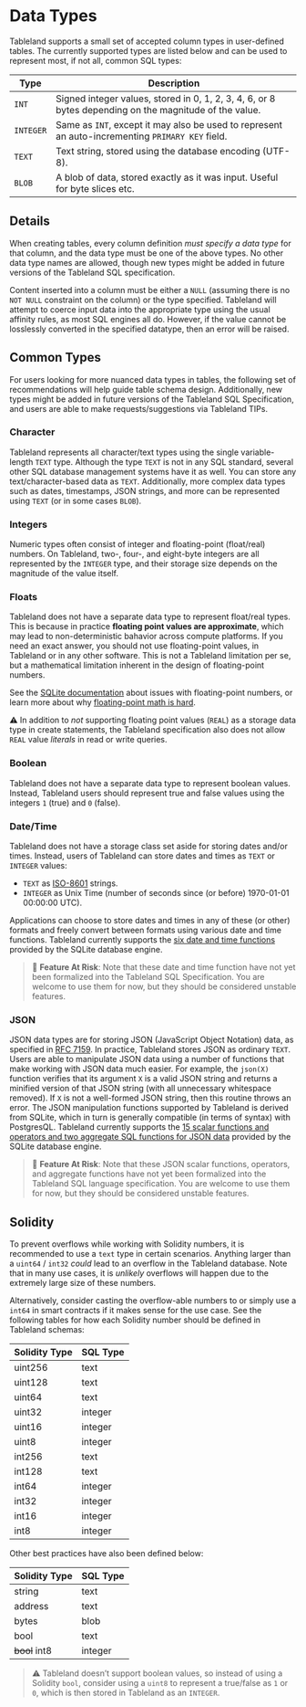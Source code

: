 # Data Types

Tableland supports a small set of accepted column types in user-defined tables. The currently supported types are listed below and can be used to represent most, if not all, common SQL types:

| Type      | Description                                                                                            |
| --------- | ------------------------------------------------------------------------------------------------------ |
| `INT`     | Signed integer values, stored in 0, 1, 2, 3, 4, 6, or 8 bytes depending on the magnitude of the value. |
| `INTEGER` | Same as `INT`, except it may also be used to represent an auto-incrementing `PRIMARY KEY` field.       |
| `TEXT`    | Text string, stored using the database encoding (UTF-8).                                               |
| `BLOB`    | A blob of data, stored exactly as it was input. Useful for byte slices etc.                            |

## Details

When creating tables, every column definition _must specify a data type_ for that column, and the data type must be one of the above types. No other data type names are allowed, though new types might be added in future versions of the Tableland SQL specification.

Content inserted into a column must be either a `NULL` (assuming there is no `NOT NULL` constraint on the column) or the type specified. Tableland will attempt to coerce input data into the appropriate type using the usual affinity rules, as most SQL engines all do. However, if the value cannot be losslessly converted in the specified datatype, then an error will be raised.

## Common Types

For users looking for more nuanced data types in tables, the following set of recommendations will help guide table schema design. Additionally, new types might be added in future versions of the Tableland SQL Specification, and users are able to make requests/suggestions via Tableland TIPs.

### Character

Tableland represents all character/text types using the single variable-length `TEXT` type. Although the type `TEXT` is not in any SQL standard, several other SQL database management systems have it as well. You can store any text/character-based data as `TEXT`. Additionally, more complex data types such as dates, timestamps, JSON strings, and more can be represented using `TEXT` (or in some cases `BLOB`).

### Integers

Numeric types often consist of integer and floating-point (float/real) numbers. On Tableland, two-, four-, and eight-byte integers are all represented by the `INTEGER` type, and their storage size depends on the magnitude of the value itself.

### Floats

Tableland does not have a separate data type to represent float/real types. This is because in practice **floating point values are approximate**, which may lead to non-deterministic bahavior across compute platforms. If you need an exact answer, you should not use floating-point values, in Tableland or in any other software. This is not a Tableland limitation per se, but a mathematical limitation inherent in the design of floating-point numbers.

See the [SQLite documentation](https://www.sqlite.org/floatingpoint.html) about issues with floating-point numbers, or learn more about why [floating-point math is hard](https://docs.oracle.com/cd/E19957-01/806-3568/ncg_goldberg.html).

⚠️ In addition to _not_ supporting floating point values (`REAL`) as a storage data type in create statements, the Tableland specification also does not allow `REAL` value _literals_ in read or write queries.

### Boolean

Tableland does not have a separate data type to represent boolean values. Instead, Tableland users should represent true and false values using the integers `1` (true) and `0` (false).

### Date/Time

Tableland does not have a storage class set aside for storing dates and/or times. Instead, users of Tableland can store dates and times as `TEXT` or `INTEGER` values:

- `TEXT` as [ISO-8601](http://en.wikipedia.org/wiki/ISO_8601) strings.
- `INTEGER` as Unix Time (number of seconds since (or before) 1970-01-01 00:00:00 UTC).

Applications can choose to store dates and times in any of these (or other) formats and freely convert between formats using various date and time functions. Tableland currently supports the [six date and time functions](https://sqlite.org/lang_datefunc.html) provided by the SQLite database engine.

> 🚧 **Feature At Risk**: Note that these date and time function have not yet been formalized into the Tableland SQL Specification. You are welcome to use them for now, but they should be considered unstable features.

### JSON

JSON data types are for storing JSON (JavaScript Object Notation) data, as specified in [RFC 7159](https://tools.ietf.org/html/rfc7159). In practice, Tableland stores JSON as ordinary `TEXT`. Users are able to manipulate JSON data using a number of functions that make working with JSON data much easier. For example, the `json(X)` function verifies that its argument `X` is a valid JSON string and returns a minified version of that JSON string (with all unnecessary whitespace removed). If `X` is not a well-formed JSON string, then this routine throws an error. The JSON manipulation functions supported by Tableland is derived from SQLite, which in turn is generally compatible (in terms of syntax) with PostgresQL. Tableland currently supports the [15 scalar functions and operators and two aggregate SQL functions for JSON data](https://www.sqlite.org/json1.html) provided by the SQLite database engine.

> 🚧 **Feature At Risk**: Note that these JSON scalar functions, operators, and aggregate functions have not yet been formalized into the Tableland SQL language specification. You are welcome to use them for now, but they should be considered unstable features.

## Solidity

To prevent overflows while working with Solidity numbers, it is recommended to use a `text` type in certain scenarios. Anything larger than a `uint64` / `int32` _could_ lead to an overflow in the Tableland database. Note that in many use cases, it is _unlikely_ overflows will happen due to the extremely large size of these numbers.

Alternatively, consider casting the overflow-able numbers to or simply use a `int64` in smart contracts if it makes sense for the use case. See the following tables for how each Solidity number should be defined in Tableland schemas:

| Solidity Type | SQL Type |
| ------------- | -------- |
| uint256       | text     |
| uint128       | text     |
| uint64        | text     |
| uint32        | integer  |
| uint16        | integer  |
| uint8         | integer  |
| int256        | text     |
| int128        | text     |
| int64         | integer  |
| int32         | integer  |
| int16         | integer  |
| int8          | integer  |

Other best practices have also been defined below:

| Solidity Type | SQL Type |
| ------------- | -------- |
| string        | text     |
| address       | text     |
| bytes         | blob     |
| bool          | text     |
| ~~bool~~ int8 | integer  |

> ⚠️ Tableland doesn’t support boolean values, so instead of using a Solidity `bool`, consider using a `uint8` to represent a true/false as `1` or `0`, which is then stored in Tableland as an `INTEGER`.
